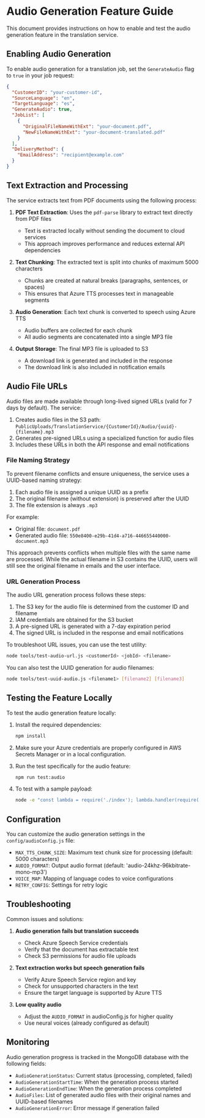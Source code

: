 # Audio Generation Feature Guide

This document provides instructions on how to enable and test the audio generation feature in the translation service.

## Enabling Audio Generation

To enable audio generation for a translation job, set the `GenerateAudio` flag to `true` in your job request:

```json
{
  "CustomerID": "your-customer-id",
  "SourceLanguage": "en",
  "TargetLanguage": "es",
  "GenerateAudio": true,
  "JobList": [
    {
      "OriginalFileNameWithExt": "your-document.pdf",
      "NewFileNameWithExt": "your-document-translated.pdf"
    }
  ],
  "DeliveryMethod": {
    "EmailAddress": "recipient@example.com"
  }
}
```

## Text Extraction and Processing

The service extracts text from PDF documents using the following process:

1. **PDF Text Extraction**: Uses the `pdf-parse` library to extract text directly from PDF files
   - Text is extracted locally without sending the document to cloud services
   - This approach improves performance and reduces external API dependencies

2. **Text Chunking**: The extracted text is split into chunks of maximum 5000 characters
   - Chunks are created at natural breaks (paragraphs, sentences, or spaces)
   - This ensures that Azure TTS processes text in manageable segments

3. **Audio Generation**: Each text chunk is converted to speech using Azure TTS
   - Audio buffers are collected for each chunk
   - All audio segments are concatenated into a single MP3 file

4. **Output Storage**: The final MP3 file is uploaded to S3
   - A download link is generated and included in the response
   - The download link is also included in notification emails

## Audio File URLs

Audio files are made available through long-lived signed URLs (valid for 7 days by default). The service:

1. Creates audio files in the S3 path: `PublicUploads/TranslationService/{CustomerId}/Audio/{uuid}-{filename}.mp3`
2. Generates pre-signed URLs using a specialized function for audio files
3. Includes these URLs in both the API response and email notifications

### File Naming Strategy

To prevent filename conflicts and ensure uniqueness, the service uses a UUID-based naming strategy:

1. Each audio file is assigned a unique UUID as a prefix
2. The original filename (without extension) is preserved after the UUID
3. The file extension is always `.mp3`

For example:
- Original file: `document.pdf`
- Generated audio file: `550e8400-e29b-41d4-a716-446655440000-document.mp3`

This approach prevents conflicts when multiple files with the same name are processed. While the actual filename in S3 contains the UUID, users will still see the original filename in emails and the user interface.

### URL Generation Process

The audio URL generation process follows these steps:

1. The S3 key for the audio file is determined from the customer ID and filename
2. IAM credentials are obtained for the S3 bucket
3. A pre-signed URL is generated with a 7-day expiration period
4. The signed URL is included in the response and email notifications

To troubleshoot URL issues, you can use the test utility:

```bash
node tools/test-audio-url.js <customerId> <jobId> <filename>
```

You can also test the UUID generation for audio filenames:

```bash
node tools/test-uuid-audio.js <filename1> [filename2] [filename3]
```

## Testing the Feature Locally

To test the audio generation feature locally:

1. Install the required dependencies:
   ```bash
   npm install
   ```

2. Make sure your Azure credentials are properly configured in AWS Secrets Manager or in a local configuration.

3. Run the test specifically for the audio feature:
   ```bash
   npm run test:audio
   ```

4. To test with a sample payload:
   ```bash
   node -e "const lambda = require('./index'); lambda.handler(require('./tests/payload-with-audio.json'))"
   ```

## Configuration

You can customize the audio generation settings in the `config/audioConfig.js` file:

- `MAX_TTS_CHUNK_SIZE`: Maximum text chunk size for processing (default: 5000 characters)
- `AUDIO_FORMAT`: Output audio format (default: 'audio-24khz-96kbitrate-mono-mp3')
- `VOICE_MAP`: Mapping of language codes to voice configurations
- `RETRY_CONFIG`: Settings for retry logic

## Troubleshooting

Common issues and solutions:

1. **Audio generation fails but translation succeeds**
   - Check Azure Speech Service credentials
   - Verify that the document has extractable text
   - Check S3 permissions for audio file uploads

2. **Text extraction works but speech generation fails**
   - Verify Azure Speech Service region and key
   - Check for unsupported characters in the text
   - Ensure the target language is supported by Azure TTS

3. **Low quality audio**
   - Adjust the `AUDIO_FORMAT` in audioConfig.js for higher quality
   - Use neural voices (already configured as default)

## Monitoring

Audio generation progress is tracked in the MongoDB database with the following fields:

- `AudioGenerationStatus`: Current status (processing, completed, failed)
- `AudioGenerationStartTime`: When the generation process started
- `AudioGenerationEndTime`: When the generation process completed
- `AudioFiles`: List of generated audio files with their original names and UUID-based filenames
- `AudioGenerationError`: Error message if generation failed
